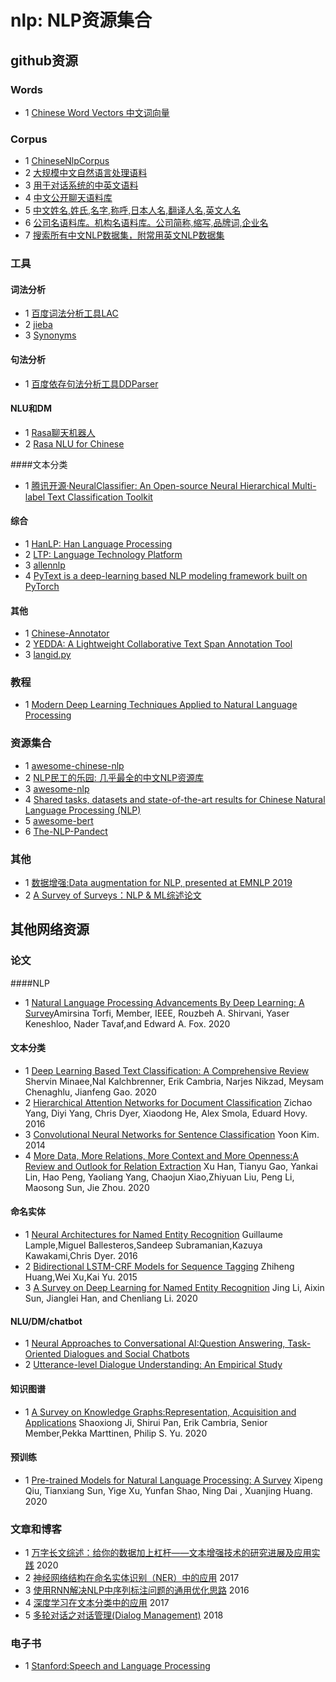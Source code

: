 # nlp: NLP资源集合

## github资源

### Words
- 1 [Chinese Word Vectors 中文词向量](https://github.com/Embedding/Chinese-Word-Vectors)


### Corpus
- 1 [ChineseNlpCorpus](https://github.com/SophonPlus/ChineseNlpCorpus)
- 2 [大规模中文自然语言处理语料](https://github.com/brightmart/nlp_chinese_corpus)
- 3 [用于对话系统的中英文语料](https://github.com/candlewill/Dialog_Corpus)
- 4 [中文公开聊天语料库](https://github.com/codemayq/chinese_chatbot_corpus)
- 5 [中文姓名,姓氏,名字,称呼,日本人名,翻译人名,英文人名](https://github.com/wainshine/Chinese-Names-Corpus)
- 6 [公司名语料库。机构名语料库。公司简称,缩写,品牌词,企业名](https://github.com/wainshine/Company-Names-Corpus)
- 7 [搜索所有中文NLP数据集，附常用英文NLP数据集](https://github.com/CLUEbenchmark/CLUEDatasetSearch)

### 工具
#### 词法分析
- 1 [百度词法分析工具LAC](https://github.com/baidu/lac)
- 2 [jieba](https://github.com/fxsjy/jieba)
- 3 [Synonyms](https://github.com/huyingxi/Synonyms)
#### 句法分析
- 1 [百度依存句法分析工具DDParser](https://github.com/baidu/DDParser)
#### NLU和DM
- 1 [Rasa聊天机器人](https://github.com/RasaHQ/rasa)
- 2 [Rasa NLU for Chinese](https://github.com/crownpku/Rasa_NLU_Chi)

####文本分类
- 1 [腾讯开源·NeuralClassifier: An Open-source Neural Hierarchical Multi-label Text Classification Toolkit](https://github.com/Tencent/NeuralNLP-NeuralClassifier)
#### 综合
- 1 [HanLP: Han Language Processing](https://github.com/hankcs/HanLP)
- 2 [LTP: Language Technology Platform](https://github.com/HIT-SCIR/ltp)
- 3 [allennlp](https://github.com/allenai/allennlp)
- 4 [PyText is a deep-learning based NLP modeling framework built on PyTorch](https://github.com/facebookresearch/pytext)
#### 其他
- 1 [Chinese-Annotator](https://github.com/deepwel/Chinese-Annotator)
- 2 [YEDDA: A Lightweight Collaborative Text Span Annotation Tool](https://github.com/jiesutd/YEDDA)
- 3 [langid.py](https://github.com/saffsd/langid.py)

### 教程
- 1 [Modern Deep Learning Techniques Applied to Natural Language Processing](https://github.com/omarsar/nlp_overview)

### 资源集合
- 1 [awesome-chinese-nlp](https://github.com/crownpku/Awesome-Chinese-NLP)
- 2 [NLP民工的乐园: 几乎最全的中文NLP资源库](https://github.com/fighting41love/funNLP)
- 3 [awesome-nlp](https://github.com/keon/awesome-nlp)
- 4 [Shared tasks, datasets and state-of-the-art results for Chinese Natural Language Processing (NLP)](https://github.com/didi/ChineseNLP)
- 5 [awesome-bert](https://github.com/Jiakui/awesome-bert)
- 6 [The-NLP-Pandect](https://github.com/ivan-bilan/The-NLP-Pandect)

### 其他
- 1 [数据增强:Data augmentation for NLP, presented at EMNLP 2019](https://github.com/jasonwei20/eda_nlp)
- 2 [A Survey of Surveys：NLP & ML综述论文](https://github.com/NiuTrans/ABigSurvey)

## 其他网络资源

### 论文

####NLP
- 1 [Natural Language Processing Advancements By Deep Learning: A Survey](https://arxiv.org/pdf/2003.01200.pdf)Amirsina Torfi, Member, IEEE, Rouzbeh A. Shirvani, Yaser Keneshloo, Nader Tavaf,and Edward A. Fox. 2020

#### 文本分类
- 1 [Deep Learning Based Text Classification: A Comprehensive Review](https://arxiv.org/pdf/2004.03705.pdf) Shervin Minaee,Nal Kalchbrenner, Erik Cambria, Narjes Nikzad, Meysam Chenaghlu, Jianfeng Gao. 2020
- 2 [Hierarchical Attention Networks for Document Classification](https://www.cc.gatech.edu/~dyang888/docs/naacl16.pdf) Zichao Yang, Diyi Yang, Chris Dyer, Xiaodong He, Alex Smola, Eduard Hovy. 2016
- 3 [Convolutional Neural Networks for Sentence Classification](https://www.aclweb.org/anthology/D14-1181.pdf) Yoon Kim. 2014
- 4 [More Data, More Relations, More Context and More Openness:A Review and Outlook for Relation Extraction](https://arxiv.org/pdf/2004.03186.pdf) Xu Han, Tianyu Gao, Yankai Lin, Hao Peng, Yaoliang Yang, Chaojun Xiao,Zhiyuan Liu, Peng Li, Maosong Sun, Jie Zhou. 2020

#### 命名实体
- 1 [Neural Architectures for Named Entity Recognition](https://www.aclweb.org/anthology/N16-1030.pdf) Guillaume Lample,Miguel Ballesteros,Sandeep Subramanian,Kazuya Kawakami,Chris Dyer. 2016
- 2 [Bidirectional LSTM-CRF Models for Sequence Tagging](https://arxiv.org/pdf/1508.01991.pdf) Zhiheng Huang,Wei Xu,Kai Yu. 2015
- 3 [A Survey on Deep Learning for Named Entity Recognition](https://arxiv.org/pdf/1812.09449.pdf) Jing Li, Aixin Sun, Jianglei Han, and Chenliang Li. 2020

#### NLU/DM/chatbot
- 1 [Neural Approaches to Conversational AI:Question Answering, Task-Oriented Dialogues and Social Chatbots](https://arxiv.org/pdf/1809.08267.pdf)
- 2 [Utterance-level Dialogue Understanding: An Empirical Study](https://arxiv.org/pdf/2009.13902.pdf)
#### 知识图谱
- 1 [A Survey on Knowledge Graphs:Representation, Acquisition and Applications](https://arxiv.org/pdf/2002.00388.pdf) Shaoxiong Ji, Shirui Pan, Erik Cambria, Senior Member,Pekka Marttinen, Philip S. Yu. 2020

#### 预训练
- 1 [Pre-trained Models for Natural Language Processing: A Survey](https://arxiv.org/pdf/2003.08271.pdf) Xipeng Qiu, Tianxiang Sun, Yige Xu, Yunfan Shao, Ning Dai , Xuanjing Huang. 2020

### 文章和博客
- 1 [万字长文综述：给你的数据加上杠杆——文本增强技术的研究进展及应用实践](https://www.jiqizhixin.com/articles/2020-04-01-11) 2020
- 2 [神经网络结构在命名实体识别（NER）中的应用](https://www.cnblogs.com/robert-dlut/p/6847401.html) 2017
- 3 [使用RNN解决NLP中序列标注问题的通用优化思路](https://blog.csdn.net/malefactor/article/details/50725480) 2016
- 4 [深度学习在文本分类中的应用](https://www.cnblogs.com/llhthinker/p/8127788.html?f=tt&hmsr=toutiao.io&utm_medium=toutiao.io&utm_source=toutiao.io) 2017
- 5 [多轮对话之对话管理(Dialog Management)](https://mp.weixin.qq.com/s?__biz=MzU5NzI5MDgzOA==&mid=2247483723&idx=1&sn=39b7e399800560dc1febd4f42374a018&chksm=fe54fb72c9237264a7c3b4be3303a2cd8093ee2cb95ea2de93064dc2448309b4032b85142577&mpshare=1&scene=1&srcid=0108YjgeQaLVVmEt4x7IhzRd&pass_ticket=SXqNp2YyuWQ4MmMLe%2BL9sYOBGipiCujTAjOL%2FbtfCUVXlu2BB4sgjH%2ByfvcJym2s#rd) 2018

### 电子书
- 1 [Stanford:Speech and Language Processing](https://web.stanford.edu/~jurafsky/slp3/)


